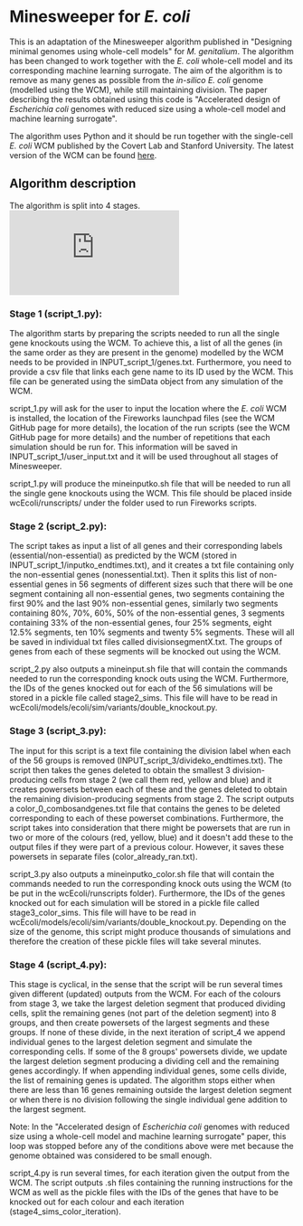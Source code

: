# Minesweeper for *E. coli*
This is an adaptation of the Minesweeper algorithm published in "Designing minimal genomes using whole-cell models" for *M. genitalium*. The algorithm has been changed to work together with the *E. coli* whole-cell model and its corresponding machine learning surrogate. The aim of the algorithm is to remove as many genes as possible from the *in-silico E. coli* genome (modelled using the WCM), while still maintaining division. The paper describing the results obtained using this code is "Accelerated design of *Escherichia coli* genomes with reduced size using a whole-cell model and machine learning surrogate".

The algorithm uses Python and it should be run together with the single-cell *E. coli* WCM published by the Covert Lab and Stanford University. The latest version of the WCM can be found [here](https://github.com/CovertLab/wcEcoli). 

## Algorithm description
The algorithm is split into 4 stages. 
![framework.pdf](https://github.com/ioanagherman/MinesweeperEcoliWCM/files/14747257/framework.pdf)

### Stage 1 (script_1.py):
The algorithm starts by preparing the scripts needed to run all the single gene knockouts using the WCM. To achieve this, a list of all the genes (in the same order as they are present in the genome) modelled by the WCM needs to be provided in INPUT_script_1/genes.txt. Furthermore, you need to provide a csv file that links each gene name to its ID used by the WCM. This file can be generated using the simData object from any simulation of the WCM.

script_1.py will ask for the user to input the location where the *E. coli* WCM is installed, the location of the Fireworks launchpad files (see the WCM GitHub page for more details), the location of the run scripts (see the WCM GitHub page for more details) and the number of repetitions that each simulation should be run for. This information will be saved in INPUT_script_1/user_input.txt and it will be used throughout all stages of Minesweeper.

script_1.py will produce the mineinputko.sh file that will be needed to run all the single gene knockouts using the WCM. This file should be placed inside wcEcoli/runscripts/ under the folder used to run Fireworks scripts.

### Stage 2 (script_2.py):
The script takes as input a list of all genes and their corresponding labels (essential/non-essential) as predicted by the WCM (stored in INPUT_script_1/inputko_endtimes.txt), and it creates a txt file containing only the non-essential genes (nonessential.txt). Then it splits this list of non-essential genes in 56 segments of different sizes such that there will be one segment containing all non-essential genes, two segments containing the first 90% and the last 90% non-essential genes, similarly two segments containing 80%, 70%, 60%, 50% of the non-essential genes, 3 segments containing 33% of the non-essential genes, four 25% segments, eight 12.5% segments, ten 10% segments and twenty 5% segments. These will all be saved in individual txt files called divisionsegmentX.txt. The groups of genes from each of these segments will be knocked out using the WCM.

script_2.py also outputs a mineinput.sh file that will contain the commands needed to run the corresponding knock outs using the WCM. Furthermore, the IDs of the genes knocked out for each of the 56 simulations will be stored in a pickle file called stage2_sims. This file will have to be read in wcEcoli/models/ecoli/sim/variants/double_knockout.py.

### Stage 3 (script_3.py):
The input for this script is a text file containing the division label when each of the 56 groups is removed (INPUT_script_3/divideko_endtimes.txt). The script then takes the genes deleted to obtain the smallest 3 division-producing cells from stage 2 (we call them red, yellow and blue) and it creates powersets between each of these and the genes deleted to obtain the remaining division-producing segments from stage 2. The script outputs a color_0_combosandgenes.txt file that contains the genes to be deleted corresponding to each of these powerset combinations. Furthermore, the script takes into consideration that there might be powersets that are run in two or more of the colours (red, yellow, blue) and it doesn't add these to the output files if they were part of a previous colour. However, it saves these powersets in separate files (color_already_ran.txt). 

script_3.py also outputs a mineinputko_color.sh file that will contain the commands needed to run the corresponding knock outs using the WCM (to be put in the wcEcoli/runscripts folder). Furthermore, the IDs of the genes knocked out for each simulation will be stored in a pickle file called stage3_color_sims. This file will have to be read in wcEcoli/models/ecoli/sim/variants/double_knockout.py. Depending on the size of the genome, this script might produce thousands of simulations and therefore the creation of these pickle files will take several minutes.

### Stage 4 (script_4.py):
This stage is cyclical, in the sense that the script will be run several times given different (updated) outputs from the WCM. For each of the colours from stage 3, we take the largest deletion segment that produced dividing cells, split the remaining genes (not part of the deletion segment) into 8 groups, and then create powersets of the largest segments and these groups. If none of these divide, in the next iteration of script_4 we append individual genes to the largest deletion segment and simulate the corresponding cells. If some of the 8 groups' powersets divide, we update the largest deletion segment producing a dividing cell and the remaining genes accordingly. If when appending individual genes, some cells divide, the list of remaining genes is updated. The algorithm stops either when there are less than 16 genes remaining outside the largest deletion segment or when there is no division following the single individual gene addition to the largest segment.

Note: In the "Accelerated design of *Escherichia coli* genomes with reduced size using a whole-cell model and machine learning surrogate" paper, this loop was stopped before any of the conditions above were met because the genome obtained was considered to be small enough.

script_4.py is run several times, for each iteration given the output from the WCM. The script outputs .sh files containing the running instructions for the WCM as well as the pickle files with the IDs of the genes that have to be knocked out for each colour and each iteration (stage4_sims_color_iteration).



